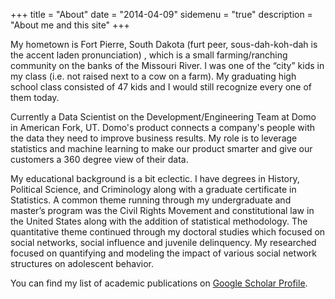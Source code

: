 +++
title = "About"
date = "2014-04-09"
sidemenu = "true"
description = "About me and this site"
+++

My hometown is Fort Pierre, South Dakota (furt peer, sous-dah-koh-dah is the accent laden pronunciation) , which is a small farming/ranching community on the banks of the Missouri River. I was one of the “city” kids in my class (i.e. not raised next to a cow on a farm). My graduating high school class consisted of 47 kids and I would still recognize every one of them today.

Currently a Data Scientist on the Development/Engineering Team at Domo in American Fork, UT. Domo's product connects a company's  people with the data they need to improve business results. My role is to leverage statistics and machine learning to make our product smarter and give our customers a 360 degree view of their data.

My educational background is a bit eclectic. I have degrees in History, Political Science, and Criminology along with a graduate certificate in Statistics. A common theme running through my undergraduate and master’s program was the Civil Rights Movement and constitutional law in the United States along with the addition of statistical methodology. The quantitative theme continued through my doctoral studies which focused on social networks, social influence and juvenile delinquency. My researched focused on quantifying and modeling the impact of various social network structures on adolescent behavior.

You can find my list of academic publications on [Google Scholar Profile](https://scholar.google.com/citations?user=ippq3CwAAAAJ&hl=en).



